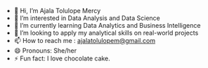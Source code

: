 - 👋 Hi, I’m Ajala Tolulope Mercy 
- 👀 I’m interested in Data Analysis and Data Science
- 🌱 I’m currently learning Data Analytics and Business Intelligence
- 💞️ I’m looking to apply my analytical skills on real-world projects
- 📫 How to reach me : ajalatolulopem@gmail.com
- 😄 Pronouns: She/her
- ⚡ Fun fact: I love chocolate cake.

<!---
Tolulope-aj/Tolulope-aj is a ✨ special ✨ repository because its `README.md` (this file) appears on your GitHub profile.
You can click the Preview link to take a look at your changes.
--->
